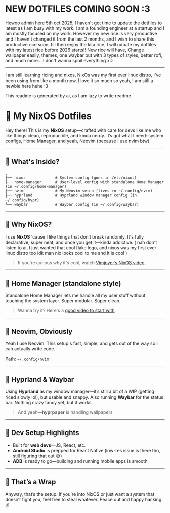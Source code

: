 # NEW DOTFILES COMING SOON :3
Hewoo admin here 5th oct 2025, I haven't got time to update the dotfiles to latest as I am busy with my work. I am a founding engineer at a startup and I am mostly focused on my work. However my new rice is very productive and I haven't changed it from the last 2 months, and I wish to share this productive rice soon, till then enjoy the kita rice, I will udpate my dotfiles with my latest rice before 2026 starts!! New rice will have, Change wallpaper easily, themes, one waybar but with 3 types of styles, better rofi, and much more... I don't wanna spoil everything xD

---

I am still learning ricing and nixos,
NixOs was my first ever linux distro, I've been using from like a month now, I love it so much
so yeah, I am still a newbie here hehe :3

This readme is generated by ai, as I am lazy to write readme.

# 🧪 My NixOS Dotfiles

Hey there! This is my **NixOS** setup—crafted with care for devs like me who like things clean, reproducible, and kinda nerdy. It’s got what I need: system configs, Home Manager, and yeah, Neovim (because I use nvim btw).

---

## 🔸 What's Inside?

```
.
├── nixos             # System config (goes in /etc/nixos)
├── home-manager      # User-level config with standalone Home Manager (in ~/.config/home-manager)
├── nvim              # My Neovim setup (lives in ~/.config/nvim)
├── hyprland          # Hyprland window manager config (in ~/.config/hypr)
└── waybar            # Waybar config (in ~/.config/waybar)
```

---

## 🔸 Why NixOS?

I use **NixOS** 'cause I like things that don’t break randomly. It's fully declarative, super neat, and once you get it—kinda addictive. ( nah don't listen to ai, I just wanted that cool flake logo, and nixos was my first ever linux distro too idk man nix looks cool to me and it is cool )

> If you're curious why it's cool, watch [Vimjoyer’s NixOS video](https://www.youtube.com/@vimjoyer).

---

## 🔸 Home Manager (standalone style)

Standalone Home Manager lets me handle all my user stuff without touching the system layer. Super modular. Super clean.

> Wanna try it? Here's a [good video to start with](https://youtu.be/FcC2dzecovw?si=HUbmg8MK8kuPHIOi).

---

## 🔸 Neovim, Obviously

Yeah I use Neovim. This setup's fast, simple, and gets out of the way so I can actually write code.

Path: `~/.config/nvim`

---

## 🔸 Hyprland & Waybar

Using **Hyprland** as my window manager—it’s still a bit of a WIP (getting riced slowly lol), but usable and snappy. Also running **Waybar** for the status bar. Nothing crazy fancy yet, but it works.

> And yeah—**hyprpaper** is handling wallpapers

---

## 🔸 Dev Setup Highlights

- Built for **web devs**—JS, React, etc.
- **Android Studio** is prepped for React Native (low-res issue is there tho, still figuring that out 😅)
- **ADB** is ready to go—building and running mobile apps is smooth

---

## 🔸 That’s a Wrap

Anyway, that’s the setup. If you're into NixOS or just want a system that doesn’t fight you, feel free to steal whatever. Peace out and happy hacking ✌️
